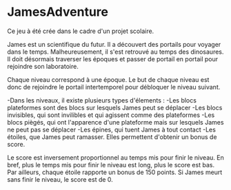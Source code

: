 # JamesAdventure

Ce jeu à été crée dans le cadre d'un projet scolaire.

James est un scientifique du futur. Il a découvert des portails pour voyager dans le temps. Malheureusement, il s'est retrouvé au temps des dinosaures. Il doit désormais traverser les époques et passer de portail en portail pour rejoindre son laboratoire.

Chaque niveau correspond à une époque. Le but de chaque niveau est donc de rejoindre le portail intertemporel pour débloquer le niveau suivant.

-Dans les niveaux, il existe plusieurs types d'élements : 
\-Les blocs plateformes sont des blocs sur lesquels James peut se déplacer
\-Les blocs invisibles, qui sont invilibles et qui agissent comme des plateformes
\-Les blocs piègés, qui ont l'apparence d'une plateforme mais sur lesquels James ne peut pas se déplacer
\-Les épines, qui tuent James à tout contact
\-Les étoiles, que James peut ramasser. Elles permettent d'obtenir un bonus de score.

Le score est inversement proportionnel au temps mis pour finir le niveau. En bref, plus le temps mis pour finir le niveau est long, plus le score est bas. Par ailleurs, chaque étoile rapporte un bonus de 150 points. Si James meurt sans finir le niveau, le score est de 0.
